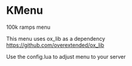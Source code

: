 # KMenu
100k ramps menu

This menu uses ox_lib as a dependency 
https://github.com/overextended/ox_lib

Use the config.lua to adjust menu to your server
